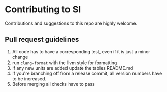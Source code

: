 # Contributing to SI

Contributions and suggestions to this repo are highly welcome. 

## Pull request guidelines

1.  All code has to have a corresponding test, even if it is just a minor change
2.  run `clang-format` with the llvm style for formatting 
3.  If any new units are added update the tables README.md
4.  If you're branching off from a release commit, all version numbers have to be increased. 
5.  Before merging all checks have to pass